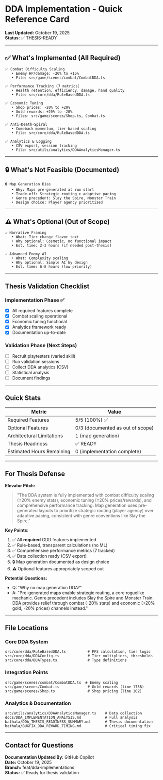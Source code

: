 # DDA Implementation - Quick Reference Card

**Last Updated:** October 19, 2025  
**Status:** ✅ THESIS-READY

---

## ✅ What's Implemented (All Required)

```
✅ Combat Difficulty Scaling
   • Enemy HP/damage: -20% to +15%
   • File: src/game/scenes/combat/CombatDDA.ts

✅ Performance Tracking (7 metrics)
   • Health retention, efficiency, damage, hand quality
   • File: src/core/dda/RuleBasedDDA.ts

✅ Economic Tuning
   • Shop prices: -20% to +20%
   • Gold rewards: +20% to -20%
   • Files: src/game/scenes/Shop.ts, Combat.ts

✅ Anti-Death-Spiral
   • Comeback momentum, tier-based scaling
   • File: src/core/dda/RuleBasedDDA.ts

✅ Analytics & Logging
   • CSV export, session tracking
   • File: src/utils/analytics/DDAAnalyticsManager.ts
```

---

## 🔒 What's Not Feasible (Documented)

```
🔒 Map Generation Bias
   • Why: Maps pre-generated at run start
   • Trade-off: Strategic routing > adaptive pacing
   • Genre precedent: Slay the Spire, Monster Train
   • Design choice: Player agency prioritized
```

---

## ⚠️ What's Optional (Out of Scope)

```
⚠️ Narrative Framing
   • What: Tier change flavor text
   • Why optional: Cosmetic, no functional impact
   • Est. time: 2-3 hours (if needed post-thesis)

⚠️ Advanced Enemy AI
   • What: Complexity scaling
   • Why optional: Simple AI by design
   • Est. time: 6-8 hours (low priority)
```

---

## Thesis Validation Checklist

### Implementation Phase ✅
- [x] All required features complete
- [x] Combat scaling operational
- [x] Economic tuning functional
- [x] Analytics framework ready
- [x] Documentation up-to-date

### Validation Phase (Next Steps)
- [ ] Recruit playtesters (varied skill)
- [ ] Run validation sessions
- [ ] Collect DDA analytics (CSV)
- [ ] Statistical analysis
- [ ] Document findings

---

## Quick Stats

| Metric | Value |
|--------|-------|
| Required Features | 5/5 (100%) ✅ |
| Optional Features | 0/3 (documented as out of scope) |
| Architectural Limitations | 1 (map generation) |
| Thesis Readiness | ✅ READY |
| Estimated Hours Remaining | 0 (implementation complete) |

---

## For Thesis Defense

**Elevator Pitch:**
> "The DDA system is fully implemented with combat difficulty scaling (±20% enemy stats), economic tuning (±20% prices/rewards), and comprehensive performance tracking. Map generation uses pre-generated layouts to prioritize strategic routing (player agency) over adaptive pacing, consistent with genre conventions like Slay the Spire."

**Key Points:**
1. ✅ All **required** GDD features implemented
2. ✅ Rule-based, transparent calculations (no ML)
3. ✅ Comprehensive performance metrics (7 tracked)
4. ✅ Data collection ready (CSV export)
5. 🔒 Map generation documented as design choice
6. ⚠️ Optional features appropriately scoped out

**Potential Questions:**
- Q: "Why no map generation DDA?"
- A: "Pre-generated maps enable strategic routing, a core roguelike mechanic. Genre precedent includes Slay the Spire and Monster Train. DDA provides relief through combat (-20% stats) and economic (+20% gold, -20% prices) channels instead."

---

## File Locations

### Core DDA System
```
src/core/dda/RuleBasedDDA.ts          # PPS calculation, tier logic
src/core/dda/DDAConfig.ts             # Tier multipliers, thresholds
src/core/dda/DDATypes.ts              # Type definitions
```

### Integration Points
```
src/game/scenes/combat/CombatDDA.ts  # Enemy scaling
src/game/scenes/Combat.ts             # Gold rewards (line 1758)
src/game/scenes/Shop.ts               # Shop pricing (line 102)
```

### Analytics & Documentation
```
src/utils/analytics/DDAAnalyticsManager.ts    # Data collection
docs/DDA_IMPLEMENTATION_ANALYSIS.md           # Full analysis
bathala/DDA_THESIS_READINESS_SUMMARY.md       # Thesis documentation
bathala/BUGFIX_DDA_REWARD_TIMING.md           # Critical timing fix
```

---

## Contact for Questions

**Documentation Updated By:** GitHub Copilot  
**Date:** October 19, 2025  
**Branch:** feat/dda-implementations  
**Status:** ✅ Ready for thesis validation
